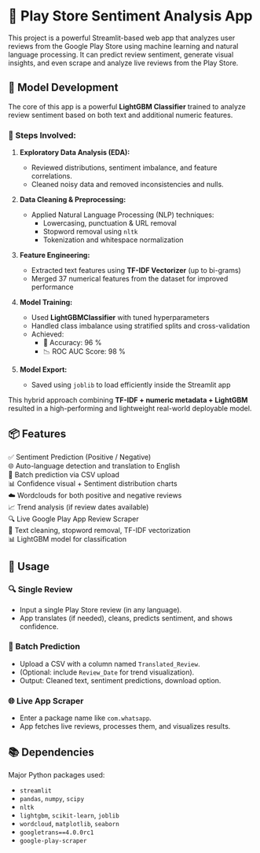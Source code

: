 # 📱 Play Store Sentiment Analysis App



This project is a powerful Streamlit-based web app that analyzes user reviews from the Google Play Store using machine learning and natural language processing. It can predict review sentiment, generate visual insights, and even scrape and analyze live reviews from the Play Store.

## 🧠 Model Development

The core of this app is a powerful **LightGBM Classifier** trained to analyze review sentiment based on both text and additional numeric features.

### 🔬 Steps Involved:

1. **Exploratory Data Analysis (EDA):**
   - Reviewed distributions, sentiment imbalance, and feature correlations.
   - Cleaned noisy data and removed inconsistencies and nulls.

2. **Data Cleaning & Preprocessing:**
   - Applied Natural Language Processing (NLP) techniques:
     - Lowercasing, punctuation & URL removal
     - Stopword removal using `nltk`
     - Tokenization and whitespace normalization

3. **Feature Engineering:**
   - Extracted text features using **TF-IDF Vectorizer** (up to bi-grams)
   - Merged 37 numerical features from the dataset for improved performance

4. **Model Training:**
   - Used **LightGBMClassifier** with tuned hyperparameters
   - Handled class imbalance using stratified splits and cross-validation
   - Achieved:
     - 🎯 Accuracy: 96 %
     - 📉 ROC AUC Score: 98 %
    
5. **Model Export:**
   - Saved using `joblib` to load efficiently inside the Streamlit app

This hybrid approach combining **TF-IDF + numeric metadata + LightGBM** resulted in a high-performing and lightweight real-world deployable model.



## 📦 Features

✅ Sentiment Prediction (Positive / Negative)  
🌐 Auto-language detection and translation to English  
📁 Batch prediction via CSV upload  
📊 Confidence visual + Sentiment distribution charts  
☁️ Wordclouds for both positive and negative reviews  
📈 Trend analysis (if review dates available)  
🔍 Live Google Play App Review Scraper  
🧼 Text cleaning, stopword removal, TF-IDF vectorization  
📊 LightGBM model for classification  


## 🧪 Usage

### 🔍 Single Review
- Input a single Play Store review (in any language).
- App translates (if needed), cleans, predicts sentiment, and shows confidence.

### 📁 Batch Prediction
- Upload a CSV with a column named `Translated_Review`.
- (Optional: include `Review_Date` for trend visualization).
- Output: Cleaned text, sentiment predictions, download option.

### 🌐 Live App Scraper
- Enter a package name like `com.whatsapp`.
- App fetches live reviews, processes them, and visualizes results.


## 📚 Dependencies

Major Python packages used:

- `streamlit`
- `pandas`, `numpy`, `scipy`
- `nltk`
- `lightgbm`, `scikit-learn`, `joblib`
- `wordcloud`, `matplotlib`, `seaborn`
- `googletrans==4.0.0rc1`
- `google-play-scraper`

